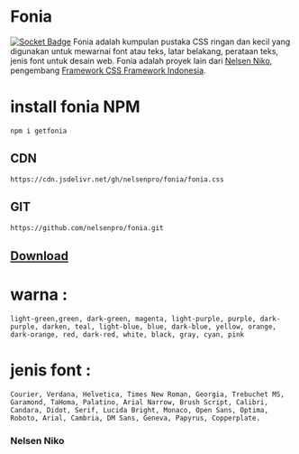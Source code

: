 # Fonia
[![Socket Badge](https://socket.dev/api/badge/npm/package/getfonia)](https://socket.dev/npm/package/getfonia)
Fonia adalah kumpulan pustaka CSS ringan dan kecil yang digunakan untuk mewarnai font atau teks, latar belakang, perataan teks, jenis font untuk desain web. Fonia adalah proyek lain dari [Nelsen Niko](https://github.com/nelsenpro), pengembang [Framework CSS Framework Indonesia](https://github.com/nelsenpro/framecss).
# install fonia NPM
```
npm i getfonia
```
## CDN
```
https://cdn.jsdelivr.net/gh/nelsenpro/fonia/fonia.css
```
## GIT
```html
https://github.com/nelsenpro/fonia.git
```
## [Download](https://github.com/nelsenpro/fonia/archive/refs/heads/main.zip)
# warna :
```
light-green,green, dark-green, magenta, light-purple, purple, dark-purple, darken, teal, light-blue, blue, dark-blue, yellow, orange, dark-orange, red, dark-red, white, black, gray, cyan, pink
```
# jenis font :
```
Courier, Verdana, Helvetica, Times New Roman, Georgia, Trebuchet MS, Garamond, TaHoma, Palatino, Arial Narrow, Brush Script, Calibri, Candara, Didot, Serif, Lucida Bright, Monaco, Open Sans, Optima, Roboto, Arial, Cambria, DM Sans, Geneva, Papyrus, Copperplate.
```
### Nelsen Niko


